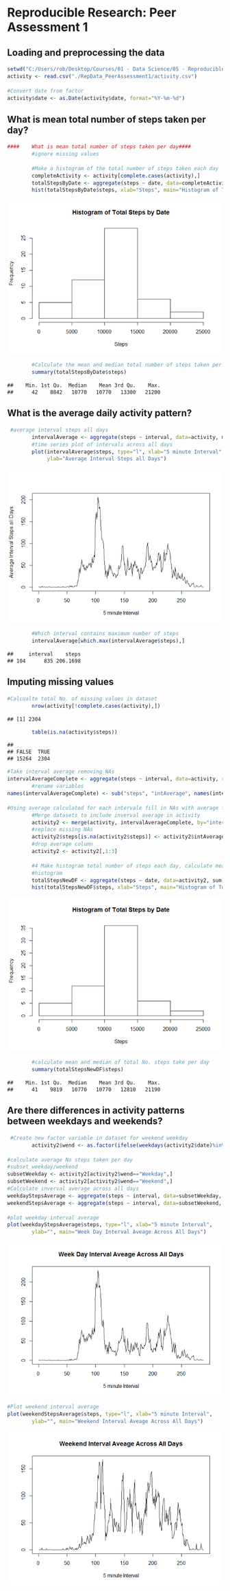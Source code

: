 # Reproducible Research: Peer Assessment 1


## Loading and preprocessing the data

```r
setwd("C:/Users/rob/Desktop/Courses/01 - Data Science/05 - Reproducible Research")
activity <- read.csv("./RepData_PeerAssessment1/activity.csv")

#Convert date from factor 
activity$date <- as.Date(activity$date, format="%Y-%m-%d")
```


## What is mean total number of steps taken per day?

```r
####    What is mean total number of steps taken per day####
        #ignore missing values

        #Make a histogram of the total number of steps taken each day
        completeActivity <- activity[complete.cases(activity),]
        totalStepsByDate <- aggregate(steps ~ date, data=completeActivity, rm.na=TRUE, sum)
        hist(totalStepsByDate$steps, xlab="Steps", main="Histogram of Total Steps by Date")
```

![](PA1_template_files/figure-html/totalSteps-1.png) 

```r
        #Calculate the mean and median total number of steps taken per day
        summary(totalStepsByDate$steps)        
```

```
##    Min. 1st Qu.  Median    Mean 3rd Qu.    Max. 
##      42    8842   10770   10770   13300   21200
```


## What is the average daily activity pattern?

```r
 #average interval steps all days
        intervalAverage <- aggregate(steps ~ interval, data=activity, mean)
        #time series plot of intervals across all days
        plot(intervalAverage$steps, type="l", xlab="5 minute Interval", 
             ylab="Average Interval Steps all Days")
```

![](PA1_template_files/figure-html/averageDaily-1.png) 

```r
        #Which interval contains maximum number of steps
        intervalAverage[which.max(intervalAverage$steps),]
```

```
##     interval    steps
## 104      835 206.1698
```
## Imputing missing values


```r
#Calcualte total No. of missing values in dataset
        nrow(activity[!complete.cases(activity),])
```

```
## [1] 2304
```

```r
        table(is.na(activity$steps))
```

```
## 
## FALSE  TRUE 
## 15264  2304
```

```r
#Take interval average removing NAs
intervalAverageComplete <- aggregate(steps ~ interval, data=activity, rm.na=TRUE, mean)
        #rename variables        
names(intervalAverageComplete) <- sub("steps", "intAverage", names(intervalAverageComplete))
        
#Using average calculated for each intervale fill in NAs with average from previous step
        #Merge datasets to include inverval average in activity
        activity2 <- merge(activity, intervalAverageComplete, by="interval")
        #replace missing NAs
        activity2$steps[is.na(activity2$steps)] <- activity2$intAverage[is.na(activity2$steps)]
        #drop average column
        activity2 <- activity2[,1:3]

        #4 Make histogram total number of steps each day, calculate mean median,
        #histogram
        totalStepsNewDF <- aggregate(steps ~ date, data=activity2, sum)
        hist(totalStepsNewDF$steps, xlab="Steps", main="Histogram of Total Steps by Date")
```

![](PA1_template_files/figure-html/imputeData-1.png) 

```r
        #calculate mean and median of total No. steps take per day
        summary(totalStepsNewDF$steps)
```

```
##    Min. 1st Qu.  Median    Mean 3rd Qu.    Max. 
##      41    9819   10770   10770   12810   21190
```


## Are there differences in activity patterns between weekdays and weekends?

```r
 #Create new factor variable in dataset for weekend weekday
        activity2$wend <- as.factor(ifelse(weekdays(activity2$date)%in% c("Saturday","Sunday"),"Weekend","Weekday"))  

#calculate average No steps taken per day
#subset weekday/weekend
subsetWeekday <- activity2[activity2$wend=="Weekday",]
subsetWeekend <- activity2[activity2$wend=="Weekend",]
#Calculate inverval average across all days
weekdayStepsAverage <- aggregate(steps ~ interval, data=subsetWeekday, mean)
weekendStepsAverage <- aggregate(steps ~ interval, data=subsetWeekend, mean)

#plot weekday interval average
plot(weekdayStepsAverage$steps, type="l", xlab="5 minute Interval",
        ylab="", main="Week Day Interval Aveage Across All Days")
```

![](PA1_template_files/figure-html/weekdayWeekend-1.png) 

```r
#Plot weekend interval average
plot(weekendStepsAverage$steps, type="l", xlab="5 minute Interval",
        ylab="", main="Weekend Interval Aveage Across All Days")
```

![](PA1_template_files/figure-html/weekdayWeekend-2.png) 
